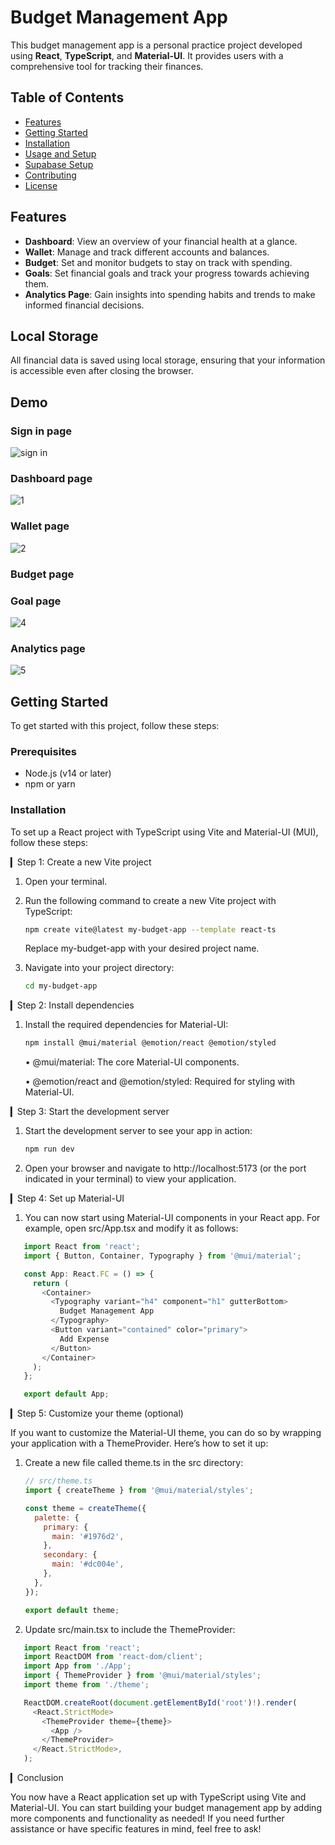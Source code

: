 # Budget Management App

This budget management app is a personal practice project developed using **React**, **TypeScript**, and **Material-UI**. It provides users with a comprehensive tool for tracking their finances.

## Table of Contents

- [Features](#features)
- [Getting Started](#getting-started)
- [Installation](#installation)
- [Usage and Setup](#usage-and-setup)
- [Supabase Setup](#supabase-setup)
- [Contributing](#contributing)
- [License](#license)

## Features

- **Dashboard**: View an overview of your financial health at a glance.
- **Wallet**: Manage and track different accounts and balances.
- **Budget**: Set and monitor budgets to stay on track with spending.
- **Goals**: Set financial goals and track your progress towards achieving them.
- **Analytics Page**: Gain insights into spending habits and trends to make informed financial decisions.

## Local Storage

All financial data is saved using local storage, ensuring that your information is accessible even after closing the browser.

## Demo

### Sign in page
![sign in](https://github.com/user-attachments/assets/135c1c04-ea44-48e5-a14f-e757d89f7cd0)

### Dashboard page
![1](https://github.com/user-attachments/assets/67572bca-1211-4ac3-b58d-2b70cd1b09b4)


### Wallet page
![2](https://github.com/user-attachments/assets/2d3909d2-ae27-40ca-ac51-12f8cc720c2d)

### Budget page

### Goal page
![4](https://github.com/user-attachments/assets/976dea3b-062a-4b15-8695-009d23c43dc4)

### Analytics page
![5](https://github.com/user-attachments/assets/c11ad628-2a80-4240-965b-5372ff6b447a)



## Getting Started

To get started with this project, follow these steps:

### Prerequisites

- Node.js (v14 or later)
- npm or yarn

### Installation

To set up a React project with TypeScript using Vite and Material-UI (MUI), follow these steps:

▎Step 1: Create a new Vite project

1. Open your terminal.

2. Run the following command to create a new Vite project with TypeScript:

   ```sh
   npm create vite@latest my-budget-app --template react-ts
   ```
   Replace my-budget-app with your desired project name.

3. Navigate into your project directory:

   ```sh
   cd my-budget-app
   ```

▎Step 2: Install dependencies

1. Install the required dependencies for Material-UI:

   ```sh
   npm install @mui/material @emotion/react @emotion/styled
   ```

   • @mui/material: The core Material-UI components.

   • @emotion/react and @emotion/styled: Required for styling with Material-UI.

▎Step 3: Start the development server

1. Start the development server to see your app in action:

   ```sh
   npm run dev
   ```

2. Open your browser and navigate to http://localhost:5173 (or the port indicated in your terminal) to view your application.

▎Step 4: Set up Material-UI

1. You can now start using Material-UI components in your React app. For example, open src/App.tsx and modify it as follows:
```js
   import React from 'react';
   import { Button, Container, Typography } from '@mui/material';

   const App: React.FC = () => {
     return (
       <Container>
         <Typography variant="h4" component="h1" gutterBottom>
           Budget Management App
         </Typography>
         <Button variant="contained" color="primary">
           Add Expense
         </Button>
       </Container>
     );
   };

   export default App;
   ```

▎Step 5: Customize your theme (optional)

If you want to customize the Material-UI theme, you can do so by wrapping your application with a ThemeProvider. Here’s how to set it up:

1. Create a new file called theme.ts in the src directory:

   ```js
   // src/theme.ts
   import { createTheme } from '@mui/material/styles';

   const theme = createTheme({
     palette: {
       primary: {
         main: '#1976d2',
       },
       secondary: {
         main: '#dc004e',
       },
     },
   });

   export default theme;
   ```

2. Update src/main.tsx to include the ThemeProvider:

```js
   import React from 'react';
   import ReactDOM from 'react-dom/client';
   import App from './App';
   import { ThemeProvider } from '@mui/material/styles';
   import theme from './theme';

   ReactDOM.createRoot(document.getElementById('root')!).render(
     <React.StrictMode>
       <ThemeProvider theme={theme}>
         <App />
       </ThemeProvider>
     </React.StrictMode>,
   );
  ``` 

▎Conclusion

You now have a React application set up with TypeScript using Vite and Material-UI. You can start building your budget management app by adding more components and functionality as needed! If you need further assistance or have specific features in mind, feel free to ask!
